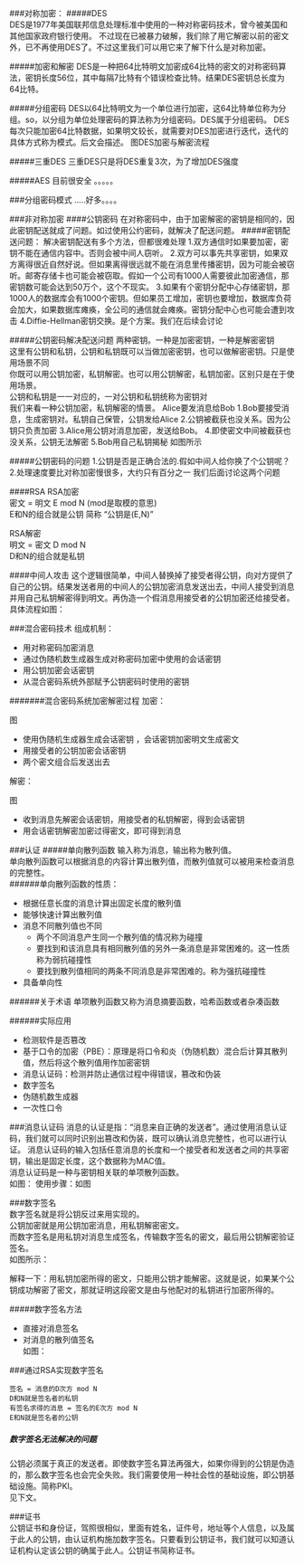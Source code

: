 ###对称加密：
#####DES   
DES是1977年美国联邦信息处理标准中使用的一种对称密码技术，曾今被美国和其他国家政府银行使用。
不过现在已被暴力破解，我们除了用它解密以前的密文外，已不再使用DES了。不过这里我们可以用它来了解下什么是对称加密。

#####加密和解密
DES是一种把64比特明文加密成64比特的密文的对称密码算法，密钥长度56位，其中每隔7比特有个错误检查比特。结果DES密钥总长度为64比特。

#####分组密码
DES以64比特明文为一个单位进行加密，这64比特单位称为分组。so，以分组为单位处理密码的算法称为分组密码。DES属于分组密码。
DES每次只能加密64比特数据，如果明文较长，就需要对DES加密进行迭代，迭代的具体方式称为模式。后文会描述。
图DES加密与解密流程

#####三重DES
三重DES只是将DES重复3次，为了增加DES强度


#####AES
目前很安全
。。。。。

###分组密码模式
.....好多。。。。

###非对称加密
####公钥密码
在对称密码中，由于加密解密的密钥是相同的，因此密钥配送就成了问题。如过使用公约密码，就解决了配送问题。
#####密钥配送问题：
解决密钥配送有多个方法，但都很难处理
1.双方通信时如果要加密，密钥不能在通信内容中。否则会被中间人窃听。
2.双方可以事先共享密钥，如果双方离得很近自然好说。但如果离得很远就不能在消息里传播密钥，因为可能会被窃听。邮寄存储卡也可能会被窃取。假如一个公司有1000人需要彼此加密通信，那密钥数可能会达到50万个，这个不现实。
3.如果有个密钥分配中心存储密钥，那1000人的数据库会有1000个密钥。但如果员工增加，密钥也要增加，数据库负荷会加大，如果数据库瘫痪，全公司的通信就会瘫痪。密钥分配中心也可能会遭到攻击
4.Diffie-Hellman密钥交换。是个方案。我们在后续会讨论

#####公钥密码解决配送问题
两种密钥。一种是加密密钥，一种是解密密钥  
这里有公钥和私钥，公钥和私钥既可以当做加密密钥，也可以做解密密钥。只是使用场景不同  
你既可以用公钥加密，私钥解密。也可以用公钥解密，私钥加密。区别只是在于使用场景。  
公钥和私钥是一一对应的，一对公钥和私钥统称为密钥对  
我们来看一种公钥加密，私钥解密的情景。
Alice要发消息给Bob
1.Bob要接受消息，生成密钥对。私钥自己保管，公钥发给Alice
2.公钥被截获也没关系。因为公钥只负责加密
3.Alice用公钥对消息加密，发送给Bob。
4.即使密文中间被截获也没关系，公钥无法解密
5.Bob用自己私钥揭秘
如图所示

#####公钥密码的问题
1.公钥是否是正确合法的.假如中间人给你换了个公钥呢？  
2.处理速度要比对称加密慢很多，大约只有百分之一
我们后面讨论这两个问题

####RSA
RSA加密  
密文 = 明文 E mod N  (mod是取模的意思)  
E和N的组合就是公钥 简称 “公钥是(E,N)”

RSA解密  
明文 = 密文 D mod N  
D和N的组合就是私钥  


####中间人攻击
这个逻辑很简单，中间人替换掉了接受者得公钥，向对方提供了自己的公钥。结果发送者用的中间人的公钥加密消息发送出去，中间人接受到消息并用自己私钥解密得到明文。再伪造一个假消息用接受者的公钥加密还给接受者。具体流程如图：  


###混合密码技术
组成机制：  

 * 用对称密码加密消息  
 * 通过伪随机数生成器生成对称密码加密中使用的会话密钥  
 * 用公钥加密会话密钥  
 * 从混合密码系统外部赋予公钥密码时使用的密钥  

#######混合密码系统加密解密过程
加密：  

图

* 使用伪随机生成器生成会话密钥 ，会话密钥加密明文生成密文
* 用接受者的公钥加密会话密钥
* 两个密文组合后发送出去

解密：

图
 
* 收到消息先解密会话密钥，用接受者的私钥解密，得到会话密钥
* 用会话密钥解密加密过得密文，即可得到消息

###认证
#####单向散列函数
输入称为消息，输出称为散列值。  
单向散列函数可以根据消息的内容计算出散列值，而散列值就可以被用来检查消息的完整性。  
######单向散列函数的性质：  
* 根据任意长度的消息计算出固定长度的散列值
* 能够快速计算出散列值
* 消息不同散列值也不同
	* 两个不同消息产生同一个散列值的情况称为碰撞
	* 要找到和该消息具有相同散列值的另外一条消息是非常困难的。这一性质称为弱抗碰撞性  
	* 要找到散列值相同的两条不同消息是非常困难的。称为强抗碰撞性
* 具备单向性

######关于术语
单项散列函数又称为消息摘要函数，哈希函数或者杂凑函数

######实际应用
* 检测软件是否篡改  
* 基于口令的加密（PBE）：原理是将口令和炎（伪随机数）混合后计算其散列值，然后将这个散列值用作加密密钥
* 消息认证码：检测并防止通信过程中得错误，篡改和伪装
* 数字签名
* 伪随机数生成器
* 一次性口令


###消息认证码
消息的认证是指：“消息来自正确的发送者”。通过使用消息认证码，我们就可以同时识别出篡改和伪装，既可以确认消息完整性，也可以进行认证。 
消息认证码的输入包括任意消息的长度和一个接受者和发送者之间的共享密钥，输出是固定长度，这个数据称为MAC值。  
消息认证码是一种与密钥相关联的单项散列函数。  
如图：
使用步骤：如图  


###数字签名  
数字签名就是将公钥反过来用实现的。  
公钥加密就是用公钥加密消息，用私钥解密密文。  
而数字签名是用私钥对消息生成签名，传输数字签名的密文，最后用公钥解密验证签名。  
如图所示：  

解释一下：用私钥加密所得的密文，只能用公钥才能解密。这就是说，如果某个公钥成功解密了密文，那就证明这段密文是由与他配对的私钥进行加密所得的。  

#####数字签名方法  

 * 直接对消息签名  
 * 对消息的散列值签名  
 如图：
 
 
###通过RSA实现数字签名  
	
	签名 = 消息的D次方 mod N  
	D和N就是签名者的私钥  
	有签名求得的消息 = 签名的E次方 mod N  
	E和N就是签名者的公钥
	
##### 数字签名无法解决的问题  
公钥必须属于真正的发送者。即使数字签名算法再强大，如果你得到的公钥是伪造的，那么数字签名也会完全失败。我们需要使用一种社会性的基础设施，即公钥基础设施。简称PKI。  
见下文。  

###证书  
公钥证书和身份证，驾照很相似，里面有姓名，证件号，地址等个人信息，以及属于此人的公钥，由认证机构施加数字签名。只要看到公钥证书，我们就可以知道认证机构认定该公钥的确属于此人。公钥证书简称证书。  

	






